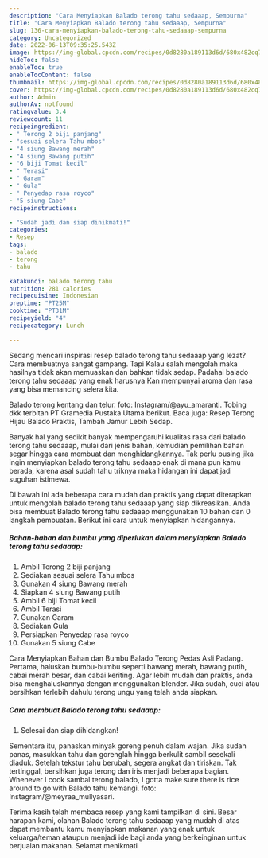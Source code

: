 ```yaml
---
description: "Cara Menyiapkan Balado terong tahu sedaaap, Sempurna"
title: "Cara Menyiapkan Balado terong tahu sedaaap, Sempurna"
slug: 136-cara-menyiapkan-balado-terong-tahu-sedaaap-sempurna
category: Uncategorized
date: 2022-06-13T09:35:25.543Z
image: https://img-global.cpcdn.com/recipes/0d8280a189113d6d/680x482cq70/balado-terong-tahu-sedaaap-foto-resep-utama.jpg
hideToc: false
enableToc: true
enableTocContent: false
thumbnail: https://img-global.cpcdn.com/recipes/0d8280a189113d6d/680x482cq70/balado-terong-tahu-sedaaap-foto-resep-utama.jpg
cover: https://img-global.cpcdn.com/recipes/0d8280a189113d6d/680x482cq70/balado-terong-tahu-sedaaap-foto-resep-utama.jpg
author: Admin
authorAv: notfound
ratingvalue: 3.4
reviewcount: 11
recipeingredient:
- " Terong 2 biji panjang"
- "sesuai selera Tahu mbos"
- "4 siung Bawang merah"
- "4 siung Bawang putih"
- "6 biji Tomat kecil"
- " Terasi"
- " Garam"
- " Gula"
- " Penyedap rasa royco"
- "5 siung Cabe"
recipeinstructions:

- "Sudah jadi dan siap dinikmati!"
categories:
- Resep
tags:
- balado
- terong
- tahu

katakunci: balado terong tahu 
nutrition: 281 calories
recipecuisine: Indonesian
preptime: "PT25M"
cooktime: "PT31M"
recipeyield: "4"
recipecategory: Lunch

---
```



Sedang mencari inspirasi resep balado terong tahu sedaaap yang lezat? Cara membuatnya sangat gampang. Tapi Kalau salah mengolah maka hasilnya tidak akan memuaskan dan bahkan tidak sedap. Padahal balado terong tahu sedaaap yang enak harusnya Kan mempunyai aroma dan rasa yang bisa memancing selera kita.


Balado terong kentang dan telur. foto: Instagram/@ayu_amaranti. Tobing dkk terbitan PT Gramedia Pustaka Utama berikut. Baca juga: Resep Terong Hijau Balado Praktis, Tambah Jamur Lebih Sedap.

Banyak hal yang sedikit banyak mempengaruhi kualitas rasa dari balado terong tahu sedaaap, mulai dari jenis bahan, kemudian pemilihan bahan segar hingga cara membuat dan menghidangkannya. Tak perlu pusing jika ingin menyiapkan balado terong tahu sedaaap enak di mana pun kamu berada, karena asal sudah tahu triknya maka hidangan ini dapat jadi suguhan istimewa.


Di bawah ini ada beberapa cara mudah dan praktis yang dapat diterapkan untuk mengolah balado terong tahu sedaaap yang siap dikreasikan. Anda bisa membuat Balado terong tahu sedaaap menggunakan 10 bahan dan 0 langkah pembuatan. Berikut ini cara untuk menyiapkan hidangannya.

<!--inarticleads1-->

##### Bahan-bahan dan bumbu yang diperlukan dalam menyiapkan Balado terong tahu sedaaap:

1. Ambil  Terong 2 biji panjang
1. Sediakan sesuai selera Tahu mbos
1. Gunakan 4 siung Bawang merah
1. Siapkan 4 siung Bawang putih
1. Ambil 6 biji Tomat kecil
1. Ambil  Terasi
1. Gunakan  Garam
1. Sediakan  Gula
1. Persiapkan  Penyedap rasa royco
1. Gunakan 5 siung Cabe


Cara Menyiapkan Bahan dan Bumbu Balado Terong Pedas Asli Padang. Pertama, haluskan bumbu-bumbu seperti bawang merah, bawang putih, cabai merah besar, dan cabai keriting. Agar lebih mudah dan praktis, anda bisa menghaluskannya dengan menggunakan blender. Jika sudah, cuci atau bersihkan terlebih dahulu terong ungu yang telah anda siapkan. 

<!--inarticleads2-->

##### Cara membuat Balado terong tahu sedaaap:


1. Selesai dan siap dihidangkan!

Sementara itu, panaskan minyak goreng penuh dalam wajan. Jika sudah panas, masukkan tahu dan gorenglah hingga berkulit sambil sesekali diaduk. Setelah tekstur tahu berubah, segera angkat dan tiriskan. Tak tertinggal, bersihkan juga terong dan iris menjadi beberapa bagian. Whenever I cook sambal terong balado, I gotta make sure there is rice around to go with Balado tahu kemangi. foto: Instagram/@meyraa_mullyasari. 

Terima kasih telah membaca resep yang kami tampilkan di sini. Besar harapan kami, olahan Balado terong tahu sedaaap yang mudah di atas dapat membantu kamu menyiapkan makanan yang enak untuk keluarga/teman ataupun menjadi ide bagi anda yang berkeinginan untuk berjualan makanan. Selamat menikmati
